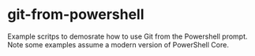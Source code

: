 # git-from-powershell

Example scritps to demosrate how to use Git from the Powershell prompt. Note  some examples assume a modern version of PowerShell Core.



